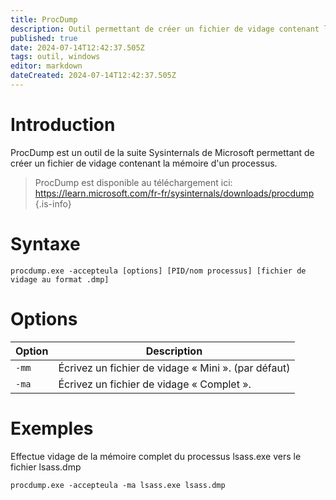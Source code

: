 ```yaml
---
title: ProcDump
description: Outil permettant de créer un fichier de vidage contenant la mémoire d'un processus
published: true
date: 2024-07-14T12:42:37.505Z
tags: outil, windows
editor: markdown
dateCreated: 2024-07-14T12:42:37.505Z
---
```


# Introduction

ProcDump est un outil de la suite Sysinternals de Microsoft permettant de créer un fichier de vidage contenant la mémoire d'un processus.

> ProcDump est disponible au téléchargement ici: https://learn.microsoft.com/fr-fr/sysinternals/downloads/procdump
> {.is-info}

# Syntaxe

`procdump.exe -accepteula [options] [PID/nom processus] [fichier de vidage au format .dmp]`

# Options

| Option | Description                                         |
| ------ | --------------------------------------------------- |
| `-mm`  | Écrivez un fichier de vidage « Mini ». (par défaut) |
| `-ma`  | Écrivez un fichier de vidage « Complet ».           |

# Exemples

Effectue vidage de la mémoire complet du processus lsass.exe vers le fichier lsass.dmp

`procdump.exe -accepteula -ma lsass.exe lsass.dmp`
